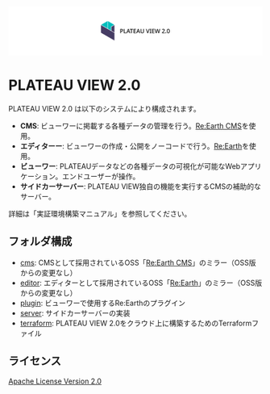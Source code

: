 ![PLATEAU VIEW 2.0](docs/logo.png)

# PLATEAU VIEW 2.0

PLATEAU VIEW 2.0 は以下のシステムにより構成されます。

- **CMS**: ビューワーに掲載する各種データの管理を行う。[Re:Earth CMS](https://github.com/reearth/reearth-cms)を使用。
- **エディターー**: ビューワーの作成・公開をノーコードで行う。[Re:Earth](https://github.com/reearth/reearth)を使用。
- **ビューワー**: PLATEAUデータなどの各種データの可視化が可能なWebアプリケーション。エンドユーザーが操作。
- **サイドカーサーバー**: PLATEAU VIEW独自の機能を実行するCMSの補助的なサーバー。

詳細は「実証環境構築マニュアル」を参照してください。

## フォルダ構成

- [cms](cms): CMSとして採用されているOSS「[Re:Earth CMS](https://github.com/reearth/reearth-cms)」のミラー（OSS版からの変更なし）
- [editor](editor): エディターとして採用されているOSS「[Re:Earth](https://github.com/reearth/reearth)」のミラー（OSS版からの変更なし）
- [plugin](plugin): ビューワーで使用するRe:Earthのプラグイン
- [server](server): サイドカーサーバーの実装
- [terraform](terraform): PLATEAU VIEW 2.0をクラウド上に構築するためのTerraformファイル

## ライセンス

[Apache License Version 2.0](LICENSE)
